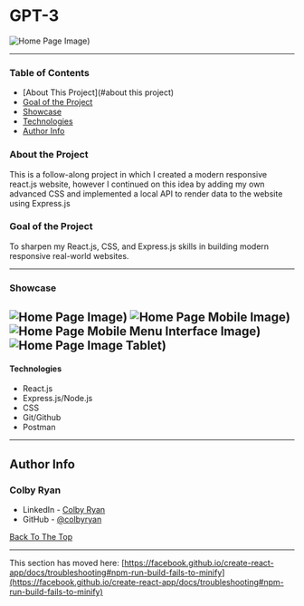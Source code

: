# GPT-3 

![Home Page Image]([https://github.com/colbyryan/EasyCooking/blob/main/EasyCooking/wwwroot/Images/EasyCookingHomePage.PNG?raw=t](https://github.com/colbyryan/GPT-3/blob/master/src/assets/homepage__screenshot.png)))

--- 

### Table of Contents

- [About This Project](#about this project)
- [Goal of the Project](#goal)
- [Showcase](#showcase)
- [Technologies](#technologies)
- [Author Info](#author-info)
### About the Project

This is a follow-along project in which I created a modern responsive react.js website, however I continued on this idea by
adding my own advanced CSS and implemented a local API to render data to the website using Express.js


### Goal of the Project
To sharpen my React.js, CSS, and Express.js skills in building modern responsive real-world websites. 

---

### Showcase
![Home Page Image]([https://github.com/colbyryan/EasyCooking/blob/main/EasyCooking/wwwroot/Images/EasyCookingHomePage.PNG?raw=t](https://github.com/colbyryan/GPT-3/blob/master/src/assets/homepage__screenshot.png)))
![Home Page Mobile Image]([https://github.com/colbyryan/EasyCooking/blob/main/EasyCooking/wwwroot/Images/EasyCookingHomePage.PNG?raw=t](https://github.com/colbyryan/GPT-3/blob/master/src/assets/homepage_mobile.png)))
![Home Page Mobile Menu Interface Image]([https://github.com/colbyryan/EasyCooking/blob/main/EasyCooking/wwwroot/Images/EasyCookingHomePage.PNG?raw=t](https://github.com/colbyryan/GPT-3/blob/master/src/assets/homepage_mobile-menu.png)))
![Home Page Image Tablet]([https://github.com/colbyryan/EasyCooking/blob/main/EasyCooking/wwwroot/Images/EasyCookingHomePage.PNG?raw=t](https://github.com/colbyryan/GPT-3/blob/master/src/assets/homepage_tablet.png)))
---

#### Technologies

- React.js
- Express.js/Node.js
- CSS
- Git/Github
- Postman

---

## Author Info

### Colby Ryan

- LinkedIn - [Colby Ryan](https://www.linkedin.com/in/colbyrryan/)
- GitHub - [@colbyryan](https://github.com/colbyryan)

[Back To The Top](#gpt3)

---

This section has moved here: [https://facebook.github.io/create-react-app/docs/troubleshooting#npm-run-build-fails-to-minify](https://facebook.github.io/create-react-app/docs/troubleshooting#npm-run-build-fails-to-minify)

